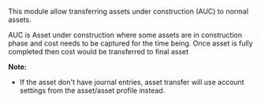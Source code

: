 This module allow transferring assets under construction (AUC) to normal
assets.

AUC is Asset under construction where some assets are in construction
phase and cost needs to be captured for the time being. Once asset is
fully completed then cost would be transferred to final asset

**Note:**

- If the asset don't have journal entries, asset transfer will use
  account settings from the asset/asset profile instead.
